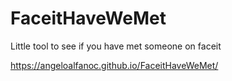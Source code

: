 # FaceitHaveWeMet
Little tool to see if you have met someone on faceit


https://angeloalfanoc.github.io/FaceitHaveWeMet/
